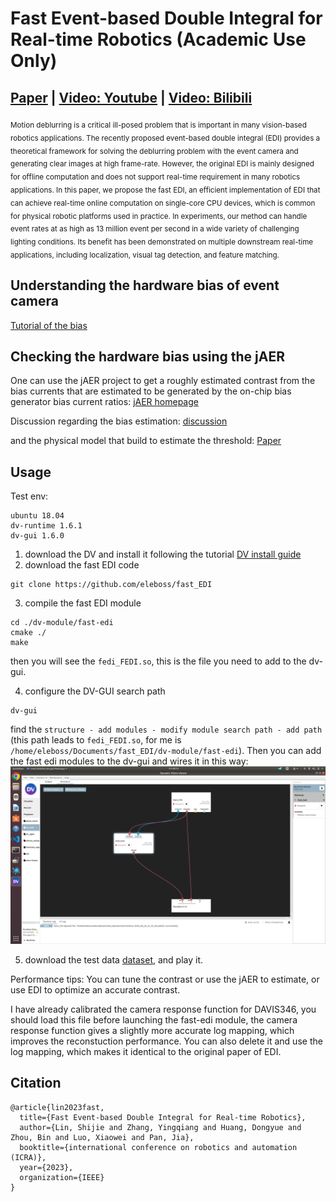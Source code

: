 

# Fast Event-based Double Integral for Real-time Robotics (Academic Use Only)
## [Paper](https://arxiv.org/abs/2305.05925) | [Video: Youtube](https://www.youtube.com/watch?v=xzrHNA97wls) | [Video: Bilibili](https://www.bilibili.com/video/BV1qL411X7hc/?share_source=copy_web&vd_source=2483c9488f1bd3f3478cf69bfca4d49e)

<sub>
Motion deblurring is a critical ill-posed problem that is important in many vision-based robotics applications. The recently proposed event-based double integral (EDI) provides a theoretical framework for solving the deblurring problem with the event camera and generating clear images at high frame-rate. However, the original EDI is mainly designed for offline computation and does not support real-time requirement in many robotics applications. In this paper, we propose the fast EDI, an efficient implementation of EDI that can achieve real-time online computation on single-core CPU devices, which is common for physical robotic platforms used in practice. In experiments, our method can handle event rates at as high as 13 million event per second in a wide variety of challenging lighting conditions. Its benefit has been demonstrated on multiple downstream real-time applications, including localization, visual tag detection, and feature matching.
</sub>

<!-- ![Demo](./figures/image.png) -->

## Understanding the hardware bias of event camera
[Tutorial of the bias](https://gitlab.com/inivation/inivation-docs/blob/master/Advanced%20configurations/User_guide_-_Biasing.md)
## Checking the hardware bias using the jAER
One can use the jAER project to get a roughly estimated contrast from the bias currents that are estimated to be generated by the on-chip bias generator bias current ratios: [jAER homepage](https://github.com/SensorsINI/jaer)


Discussion regarding the bias estimation: [discussion](https://groups.google.com/g/davis-users/c/68gp0zxTMUk/m/SpweyJKrDgAJ)


and the physical model that build to estimate the threshold: [Paper](https://ieeexplore.ieee.org/document/7962235/)


## Usage
Test env:
```
ubuntu 18.04 
dv-runtime 1.6.1 
dv-gui 1.6.0
```

1. download the DV and install it following the tutorial [DV install guide](https://inivation.gitlab.io/dv/dv-docs/docs/getting-started.html)
2. download the fast EDI code
```
git clone https://github.com/eleboss/fast_EDI
```
3. compile the fast EDI module
```
cd ./dv-module/fast-edi
cmake ./
make
```
then you will see the `fedi_FEDI.so`, this is the file you need to add to the dv-gui.

4. configure the DV-GUI search path
```
dv-gui
```
find the `structure - add modules - modify module search path - add path` (this path leads to `fedi_FEDI.so`, for me is `/home/eleboss/Documents/fast_EDI/dv-module/fast-edi`). Then you can add the fast edi modules to the dv-gui and wires it in this way:
![layout](./img/layout.png)

5. download the test data [dataset](https://figshare.com/s/bfa74d5793a4af962b49), and play it. 

Performance tips: You can tune the contrast or use the jAER to estimate, or use EDI to optimize an accurate contrast.

I have already calibrated the camera response function for DAVIS346, you should load this file before launching the fast-edi module, the camera response function gives a slightly more accurate log mapping, which improves the reconstuction performance. You can also delete it and use the log mapping, which makes it identical to the original paper of EDI. 
## Citation
```
@article{lin2023fast,
  title={Fast Event-based Double Integral for Real-time Robotics},
  author={Lin, Shijie and Zhang, Yingqiang and Huang, Dongyue and Zhou, Bin and Luo, Xiaowei and Pan, Jia},
  booktitle={international conference on robotics and automation (ICRA)},
  year={2023},
  organization={IEEE}
}
```
